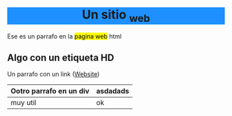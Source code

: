 
<html>
 <head>
  <link rel="icon" type="image/png" href="icon.png">
 </head>

  <h1 style="text-align:center; background-color:DodgerBlue;">Un sitio <sub>web</sub> </h1>
  <div>
   <p> Ese es un parrafo en la <mark>pagina web</mark> html</p>
  </div>
  <div>
   <h2>Algo con un etiqueta HD</h2>
  </div>
  <div>
   <p>Un parrafo con un link (<a href="https://skoll43.github.io/texto/">Website</a>)</p>
  </div>

|Ootro parrafo en un  div|asdadads|
|------------------------|--------|
|muy util                |ok      |


   


<!--stackedit_data:
eyJoaXN0b3J5IjpbLTE4MzQ0MzkzNzcsLTE4MzQ0MzkzNzcsLT
E4NTEyOTg1NF19
-->